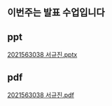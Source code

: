 ## 이번주는 발표 수업입니다

## ppt

[2021563038 서규진.pptx](https://github.com/tjrbwls/web_pro/files/13631722/2021563038.pptx)


## pdf

[2021563038 서규진.pdf](https://github.com/tjrbwls/web_pro/files/13631727/2021563038.pdf)

